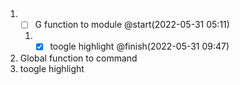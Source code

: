 ##  ##

1. - [ ] G function to module @start(2022-05-31 05:11)  
   1. - [X] toogle highlight @finish(2022-05-31 09:47)

1. Global function to command
  1. toogle highlight

